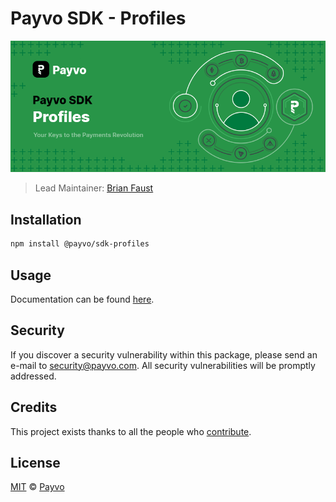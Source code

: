 # Payvo SDK - Profiles

<p align="center">
    <img src="./banner.png" />
</p>

> Lead Maintainer: [Brian Faust](https://github.com/faustbrian)

## Installation

```bash
npm install @payvo/sdk-profiles
```

## Usage

Documentation can be found [here](https://ark.dev/docs/payvo-sdk/profiles).

## Security

If you discover a security vulnerability within this package, please send an e-mail to security@payvo.com. All security vulnerabilities will be promptly addressed.

## Credits

This project exists thanks to all the people who [contribute](../../contributors).

## License

[MIT](LICENSE) © [Payvo](https://payvo.com)

